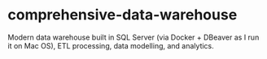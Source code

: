 # comprehensive-data-warehouse
Modern data warehouse built in SQL Server (via Docker + DBeaver as I run it on Mac OS), ETL processing, data modelling, and analytics. 
